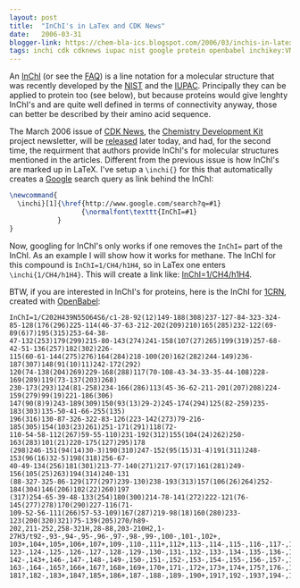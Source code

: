 ```yaml
---
layout: post
title:  "InChI's in LaTex and CDK News"
date:   2006-03-31
blogger-link: https://chem-bla-ics.blogspot.com/2006/03/inchis-in-latex-and-cdk-news.html
tags: inchi cdk cdknews iupac nist google protein openbabel inchikey:VNWKTOKETHGBQD-UHFFFAOYSA-N
---
```


An [InChI](http://www.iupac.org/inchi/) (or see the [FAQ](http://www.iupac.org/inchi/)) is a line notation
for a molecular structure that was recently developed by the [NIST](http://www.nist.gov/) and the
[IUPAC](http://www.iupac.org/). Principally they can be applied to protein too (see below), but because
proteins would give lenghty InChI's and are quite well defined in terms of connectivity anyway, those can
better be described by their amino acid sequence.

The March 2006 issue of [CDK News](http://almost.cubic.uni-koeln.de/cdk/cdk_top/cdk_news/), the
[Chemistry Development Kit](http://cdk.sf.net/) project newsletter, will be
[released](http://sourceforge.net/project/showfiles.php?group_id=20024&package_id=124796) later today,
and had, for the second time, the requirment that authors provide InChI's for molecular structures mentioned in the articles.
Different from the previous issue is how InChI's are marked up in LaTeX. I've setup a `\inchi{}`
for this that automatically creates a [Google](http://www.google.com/) search query as link behind the InChI:

```latex
\newcommand{
  \inchi}[1]{\href{http://www.google.com/search?q=#1}
                  {\normalfont\texttt{InChI=#1}
            }
}
```

Now, googling for InChI's only works if one removes the `InChI=` part of the InChI. As an example I will show how it works
for methane. The InChI for this compound is `InChI=1/CH4/h1H4`, so in LaTex one enters `\inchi{1/CH4/h1H4}`.
This will create a link like: [InChI=1/CH4/h1H4](http://www.google.com/search?q=1/CH4/h1H4).

BTW, if you are interested in InChI's for proteins, here is the InChI for [1CRN](http://www.pdb.org/pdb/explore.do?structureId=1CRN),
created with [OpenBabel](http://openbabel.sourceforge.net/):

```
InChI=1/C202H439N55O64S6/c1-28-92(12)149-188(308)237-127-84-323-324-
85-128(176(296)225-114(46-37-63-212-202(209)210)165(285)232-122(69-89(6)7)195(315)253-64-38-
47-132(253)179(299)215-80-143(274)241-158(107(27)265)199(319)257-68-42-51-136(257)182(302)226-
115(60-61-144(275)276)164(284)218-100(20)162(282)244-149)236-187(307)148(91(10)11)242-172(292)
120(74-138(204)269)229-168(288)117(70-108-43-34-33-35-44-108)228-169(289)119(73-137(203)268)
230-173(293)124(81-258)234-166(286)113(45-36-62-211-201(207)208)224-159(279)99(19)221-186(306)
147(90(8)9)243-189(309)150(93(13)29-2)245-174(294)125(82-259)235-183(303)135-50-41-66-255(135)
196(316)130-87-326-322-83-126(223-142(273)79-216-185(305)154(103(23)261)251-171(291)118(72-
110-54-58-112(267)59-55-110)231-192(312)155(104(24)262)250-163(283)101(21)220-175(127)295)178
(298)246-151(94(14)30-3)190(310)247-152(95(15)31-4)191(311)248-153(96(16)32-5)198(318)256-67-
40-49-134(256)181(301)213-77-140(271)217-97(17)161(281)249-156(105(25)263)194(314)240-131
(88-327-325-86-129(177(297)239-130)238-193(313)157(106(26)264)252-184(304)146(206)102(22)260)197
(317)254-65-39-48-133(254)180(300)214-78-141(272)222-121(76-145(277)278)170(290)227-116(71-
109-52-56-111(266)57-53-109)167(287)219-98(18)160(280)233-123(200(320)321)75-139(205)270/h89-
202,211-252,258-321H,28-88,203-210H2,1-27H3/t92-,93-,94-,95-,96-,97-,98-,99-,100-,101-,102+,
103+,104+,105+,106+,107+,109-,110-,111+,112+,113-,114-,115-,116-,117-,118-,119-,120-,121-,122-,
123-,124-,125-,126-,127-,128-,129-,130-,131-,132-,133-,134-,135-,136-,137?,138-,139-,140-,141+,
142-,143+,146-,147-,148-,149-,150-,151-,152-,153-,154-,155-,156-,157-,158-,159+,160?,161-,162?,
163-,164-,165?,166+,167?,168+,169+,170+,171-,172+,173+,174+,175?,176-,177?,178+,179+,180-,
181?,182-,183+,184?,185+,186+,187-,188-,189-,190+,191?,192-,193?,194-,195-,196-,197-,198-,199-/m0/s1
```
